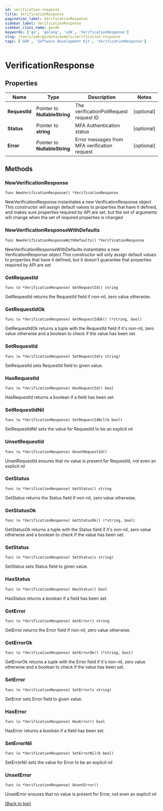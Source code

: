 ```yaml
---
id: verification-response
title: VerificationResponse
pagination_label: VerificationResponse
sidebar_label: VerificationResponse
sidebar_class_name: gosdk
keywords: ['go', 'golang', 'sdk', 'VerificationResponse'] 
slug: /tools/sdk/go/beta/models/verification-response
tags: ['SDK', 'Software Development Kit', 'VerificationResponse']
---
```


# VerificationResponse

## Properties

Name | Type | Description | Notes
------------ | ------------- | ------------- | -------------
**RequestId** |  Pointer to **NullableString** | The verificationPollRequest request ID | [optional] 
**Status** |  Pointer to **string** | MFA Authentication status | [optional] 
**Error** |  Pointer to **NullableString** | Error messages from MFA verification request | [optional] 

## Methods

### NewVerificationResponse

`func NewVerificationResponse() *VerificationResponse`

NewVerificationResponse instantiates a new VerificationResponse object
This constructor will assign default values to properties that have it defined,
and makes sure properties required by API are set, but the set of arguments
will change when the set of required properties is changed

### NewVerificationResponseWithDefaults

`func NewVerificationResponseWithDefaults() *VerificationResponse`

NewVerificationResponseWithDefaults instantiates a new VerificationResponse object
This constructor will only assign default values to properties that have it defined,
but it doesn't guarantee that properties required by API are set

### GetRequestId

`func (o *VerificationResponse) GetRequestId() string`

GetRequestId returns the RequestId field if non-nil, zero value otherwise.

### GetRequestIdOk

`func (o *VerificationResponse) GetRequestIdOk() (*string, bool)`

GetRequestIdOk returns a tuple with the RequestId field if it's non-nil, zero value otherwise
and a boolean to check if the value has been set.

### SetRequestId

`func (o *VerificationResponse) SetRequestId(v string)`

SetRequestId sets RequestId field to given value.

### HasRequestId

`func (o *VerificationResponse) HasRequestId() bool`

HasRequestId returns a boolean if a field has been set.

### SetRequestIdNil

`func (o *VerificationResponse) SetRequestIdNil(b bool)`

 SetRequestIdNil sets the value for RequestId to be an explicit nil

### UnsetRequestId
`func (o *VerificationResponse) UnsetRequestId()`

UnsetRequestId ensures that no value is present for RequestId, not even an explicit nil
### GetStatus

`func (o *VerificationResponse) GetStatus() string`

GetStatus returns the Status field if non-nil, zero value otherwise.

### GetStatusOk

`func (o *VerificationResponse) GetStatusOk() (*string, bool)`

GetStatusOk returns a tuple with the Status field if it's non-nil, zero value otherwise
and a boolean to check if the value has been set.

### SetStatus

`func (o *VerificationResponse) SetStatus(v string)`

SetStatus sets Status field to given value.

### HasStatus

`func (o *VerificationResponse) HasStatus() bool`

HasStatus returns a boolean if a field has been set.

### GetError

`func (o *VerificationResponse) GetError() string`

GetError returns the Error field if non-nil, zero value otherwise.

### GetErrorOk

`func (o *VerificationResponse) GetErrorOk() (*string, bool)`

GetErrorOk returns a tuple with the Error field if it's non-nil, zero value otherwise
and a boolean to check if the value has been set.

### SetError

`func (o *VerificationResponse) SetError(v string)`

SetError sets Error field to given value.

### HasError

`func (o *VerificationResponse) HasError() bool`

HasError returns a boolean if a field has been set.

### SetErrorNil

`func (o *VerificationResponse) SetErrorNil(b bool)`

 SetErrorNil sets the value for Error to be an explicit nil

### UnsetError
`func (o *VerificationResponse) UnsetError()`

UnsetError ensures that no value is present for Error, not even an explicit nil

[[Back to top]](#) 


